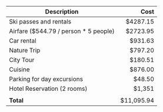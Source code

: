 | Description                           | Cost  |
| ------------------------------------- | -----:|
| Ski passes and rentals                |$4287.15|
| Airfare ($544.79 / person * 5 people) |$2723.95|
| Car rental                            |$931.63 |
| Nature Trip                           |$797.20 |
| City Tour                             |$180.51 | 
| Cuisine                               |$876.00  |
| Parking for day excursions            |$48.50  |
| Hotel Reservation (2 rooms)           | $1,351 |
|                                       |        |
| **Total**                             |$11,095.94 |
